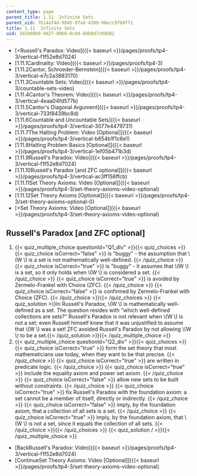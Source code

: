 ```yaml
---
content_type: page
parent_title: 1.11  Infinite Sets
parent_uid: 7b14af4d-9845-97ad-4109-98ecc9fb9f71
title: 1.11  Infinite Sets
uid: 3d1b60b9-9d27-89b8-6c9d-68b8d7c0db02
---
```


*   [\<Russell's Paradox: Video]({{< baseurl >}}/pages/proofs/tp4-3/vertical-f1f52e8d7024)
*   [1.11.1Cardinality: Video]({{< baseurl >}}/pages/proofs/tp4-3)
*   [1.11.2Cantor, Schroeder-Bernstein]({{< baseurl >}}/pages/proofs/tp4-3/vertical-e7c2a3883170)
*   [1.11.3Countable Sets: Video]({{< baseurl >}}/pages/proofs/tp4-3/countable-sets-video)
*   [1.11.4Cantor's Theorem: Video]({{< baseurl >}}/pages/proofs/tp4-3/vertical-4eaa04fd577b)
*   [1.11.5Cantor's Diagonal Argument]({{< baseurl >}}/pages/proofs/tp4-3/vertical-733f8439bc8d)
*   [1.11.6Countable and Uncountable Sets]({{< baseurl >}}/pages/proofs/tp4-3/vertical-3077e4479731)
*   [1.11.7The Halting Problem: Video \[Optional\]]({{< baseurl >}}/pages/proofs/tp4-3/vertical-b654b1f1c6e1)
*   [1.11.8Halting Problem Basics \[Optional\]]({{< baseurl >}}/pages/proofs/tp4-3/vertical-1ef05b471b3d)
*   [1.11.9Russell's Paradox: Video]({{< baseurl >}}/pages/proofs/tp4-3/vertical-f1f52e8d7024)
*   [1.11.10Russell's Paradox \[and ZFC optional\]]({{< baseurl >}}/pages/proofs/tp4-3/vertical-ac3ff158ffcb)
*   [1.11.11Set Theory Axioms: Video \[Optional\]]({{< baseurl >}}/pages/proofs/tp4-3/set-theory-axioms-video-optional)
*   [1.11.12Set Theory Axioms \[Optional\]]({{< baseurl >}}/pages/proofs/tp4-3/set-theory-axioms-optional-0)
*   [\>Set Theory Axioms: Video \[Optional\]]({{< baseurl >}}/pages/proofs/tp4-3/set-theory-axioms-video-optional)

Russell's Paradox \[and ZFC optional\]
--------------------------------------

  

1.  {{< quiz_multiple_choice questionId="Q1_div" >}}{{< quiz_choices >}}{{< quiz_choice isCorrect="false" >}}&nbsp;is "buggy" - the assumption that \\(W \\) is a set is not mathematically well-defined.&nbsp;{{< /quiz_choice >}}
    {{< quiz_choice isCorrect="true" >}}&nbsp;is "buggy" - it assumes that \\(W \\) is a set, so it only holds when \\(W \\) is considered a set.&nbsp;{{< /quiz_choice >}}
    {{< quiz_choice isCorrect="true" >}}&nbsp;is avoided by Zermelo-Frankel with Choice (ZFC).&nbsp;{{< /quiz_choice >}}
    {{< quiz_choice isCorrect="false" >}}&nbsp;is confirmed by Zermelo-Frankel with Choice (ZFC).&nbsp;{{< /quiz_choice >}}{{< /quiz_choices >}}
    {{< quiz_solution >}}In Russell's Paradox, \\(W \\) is mathematically well-defined as a set. The question resides with "which well-defined collections are sets?" Russell's Paradox is not relevant when \\(W \\) is not a set; even Russell himself knew that it was unjustified to assume that \\(W \\) was a set! ZFC avoided Russell's Paradox by not allowing \\(W \\) to be a set.{{< /quiz_solution >}}{{< /quiz_multiple_choice >}}
2.  {{< quiz_multiple_choice questionId="Q2_div" >}}{{< quiz_choices >}}{{< quiz_choice isCorrect="true" >}}&nbsp;form the set theory that most mathematicians use today, when they want to be that precise.&nbsp;{{< /quiz_choice >}}
    {{< quiz_choice isCorrect="true" >}}&nbsp;are written in predicate logic.&nbsp;{{< /quiz_choice >}}
    {{< quiz_choice isCorrect="true" >}}&nbsp;include the equality axiom and power set axiom.&nbsp;{{< /quiz_choice >}}
    {{< quiz_choice isCorrect="false" >}}&nbsp;allow new sets to be built without constraints.&nbsp;{{< /quiz_choice >}}
    {{< quiz_choice isCorrect="true" >}}&nbsp;fix Russell's Paradox with the foundation axiom: a set cannot be a member of itself, directly or indirectly.&nbsp;{{< /quiz_choice >}}
    {{< quiz_choice isCorrect="false" >}}&nbsp;imply, by the foundation axiom, that a collection of all sets is a set.&nbsp;{{< /quiz_choice >}}
    {{< quiz_choice isCorrect="true" >}}&nbsp;imply, by the foundation axiom, that \\(W \\) is not a set, since it equals the collection of all sets.&nbsp;{{< /quiz_choice >}}{{< /quiz_choices >}}
    {{< quiz_solution / >}}{{< /quiz_multiple_choice >}}

*   [BackRussell's Paradox: Video]({{< baseurl >}}/pages/proofs/tp4-3/vertical-f1f52e8d7024)
*   [ContinueSet Theory Axioms: Video \[Optional\]]({{< baseurl >}}/pages/proofs/tp4-3/set-theory-axioms-video-optional)